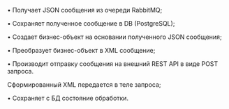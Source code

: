 •	Получает JSON сообщения из очереди RabbitMQ;

•	Cохраняет полученное сообщение в DB (PostgreSQL);

•	Создает бизнес-объект на основании полученного JSON сообщения;

•	Преобразует бизнес-объект в XML сообщение;

•	Производит отправку сообщения на внешний REST API в виде POST запроса.

Сформированный XML передается в теле запроса;

•	Сохраняет с БД состояние обработки.

